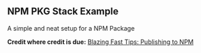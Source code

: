 ## NPM PKG Stack Example

A simple and neat setup for a NPM Package

**Credit where credit is due:**
[Blazing Fast Tips: Publishing to NPM](https://www.youtube.com/watch?v=eh89VE3Mk5g)
